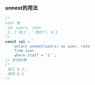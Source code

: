 
### unnest的用法
```javascript
/*
user 表
 id, users, rate
 1, ['张三', '李四'], 0.5
*/
const sql = `
    select unnest(users) as user, rate
    from user
    where staff = '1'`;
// 查询结果
/*
 张三 0.5,
 李四 0.5
*/
```